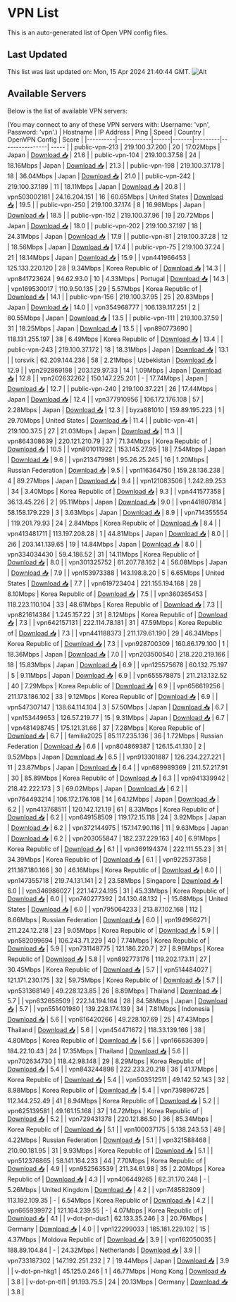 # VPN List

This is an auto-generated list of Open VPN config files.

## Last Updated

This list was last updated on: Mon, 15 Apr 2024 21:40:44 GMT.
![Alt](https://repobeats.axiom.co/api/embed/186b98318ef1479477931607c1ad7d823f12451f.svg "Repobeats analytics image")

## Available Servers

Below is the list of available VPN servers:

(You may connect to any of these VPN servers with: Username: 'vpn', Password: 'vpn'.)
| Hostname | IP Address | Ping | Speed | Country | OpenVPN Config | Score |
|----------|------------|------|-------|---------|----------------| ----- |
| public-vpn-213 | 219.100.37.200 | 20 | 17.02Mbps | Japan | [Download 📥](./configs/server_0_JP.ovpn) | 21.6 |
| public-vpn-104 | 219.100.37.58 | 24 | 18.16Mbps | Japan | [Download 📥](./configs/server_1_JP.ovpn) | 21.3 |
| public-vpn-198 | 219.100.37.178 | 18 | 36.04Mbps | Japan | [Download 📥](./configs/server_2_JP.ovpn) | 21.0 |
| public-vpn-242 | 219.100.37.189 | 11 | 18.11Mbps | Japan | [Download 📥](./configs/server_3_JP.ovpn) | 20.8 |
| vpn503002181 | 24.16.204.151 | 16 | 60.65Mbps | United States | [Download 📥](./configs/server_4_US.ovpn) | 19.5 |
| public-vpn-250 | 219.100.37.174 | 8 | 16.98Mbps | Japan | [Download 📥](./configs/server_5_JP.ovpn) | 18.5 |
| public-vpn-152 | 219.100.37.96 | 19 | 20.72Mbps | Japan | [Download 📥](./configs/server_6_JP.ovpn) | 18.0 |
| public-vpn-202 | 219.100.37.197 | 18 | 24.31Mbps | Japan | [Download 📥](./configs/server_7_JP.ovpn) | 17.9 |
| public-vpn-81 | 219.100.37.28 | 12 | 18.56Mbps | Japan | [Download 📥](./configs/server_8_JP.ovpn) | 17.4 |
| public-vpn-75 | 219.100.37.24 | 21 | 18.14Mbps | Japan | [Download 📥](./configs/server_9_JP.ovpn) | 15.9 |
| vpn441966453 | 125.133.220.120 | 28 | 9.34Mbps | Korea Republic of | [Download 📥](./configs/server_10_KR.ovpn) | 14.3 |
| vpn841723624 | 94.62.93.0 | 10 | 4.33Mbps | Portugal | [Download 📥](./configs/server_11_PT.ovpn) | 14.3 |
| vpn169530017 | 110.9.50.135 | 29 | 5.57Mbps | Korea Republic of | [Download 📥](./configs/server_12_KR.ovpn) | 14.1 |
| public-vpn-156 | 219.100.37.95 | 25 | 20.83Mbps | Japan | [Download 📥](./configs/server_13_JP.ovpn) | 14.0 |
| vpn354968777 | 106.139.117.251 | 2 | 80.55Mbps | Japan | [Download 📥](./configs/server_14_JP.ovpn) | 13.5 |
| public-vpn-111 | 219.100.37.59 | 31 | 18.25Mbps | Japan | [Download 📥](./configs/server_15_JP.ovpn) | 13.5 |
| vpn890773690 | 118.131.255.197 | 38 | 6.49Mbps | Korea Republic of | [Download 📥](./configs/server_16_KR.ovpn) | 13.4 |
| public-vpn-243 | 219.100.37.172 | 18 | 18.31Mbps | Japan | [Download 📥](./configs/server_17_JP.ovpn) | 13.1 |
| torsvik | 62.209.144.236 | 58 | 2.21Mbps | Uzbekistan | [Download 📥](./configs/server_18_UZ.ovpn) | 12.9 |
| vpn292869198 | 203.129.97.33 | 14 | 1.09Mbps | Japan | [Download 📥](./configs/server_19_JP.ovpn) | 12.8 |
| vpn202632262 | 150.147.225.201 | - | 17.74Mbps | Japan | [Download 📥](./configs/server_20_JP.ovpn) | 12.7 |
| public-vpn-240 | 219.100.37.221 | 26 | 17.44Mbps | Japan | [Download 📥](./configs/server_21_JP.ovpn) | 12.4 |
| vpn377910956 | 106.172.176.108 | 57 | 2.28Mbps | Japan | [Download 📥](./configs/server_22_JP.ovpn) | 12.3 |
| byza881010 | 159.89.195.223 | 1 | 29.70Mbps | United States | [Download 📥](./configs/server_23_US.ovpn) | 11.4 |
| public-vpn-41 | 219.100.37.5 | 27 | 21.03Mbps | Japan | [Download 📥](./configs/server_24_JP.ovpn) | 11.3 |
| vpn864308639 | 220.121.210.79 | 37 | 71.34Mbps | Korea Republic of | [Download 📥](./configs/server_25_KR.ovpn) | 10.5 |
| vpn801011922 | 153.145.27.95 | 18 | 7.54Mbps | Japan | [Download 📥](./configs/server_26_JP.ovpn) | 9.6 |
| vpn213479981 | 95.26.25.245 | 16 | 1.20Mbps | Russian Federation | [Download 📥](./configs/server_27_RU.ovpn) | 9.5 |
| vpn116364750 | 159.28.136.238 | 4 | 89.27Mbps | Japan | [Download 📥](./configs/server_28_JP.ovpn) | 9.4 |
| vpn121083506 | 1.242.89.253 | 34 | 3.40Mbps | Korea Republic of | [Download 📥](./configs/server_29_KR.ovpn) | 9.3 |
| vpn441577358 | 36.13.45.226 | 2 | 95.11Mbps | Japan | [Download 📥](./configs/server_30_JP.ovpn) | 9.0 |
| vpn441807814 | 58.158.179.229 | 3 | 3.63Mbps | Japan | [Download 📥](./configs/server_31_JP.ovpn) | 8.9 |
| vpn714355554 | 119.201.79.93 | 24 | 2.84Mbps | Korea Republic of | [Download 📥](./configs/server_32_KR.ovpn) | 8.4 |
| vpn413481711 | 113.197.208.28 | 1 | 44.81Mbps | Japan | [Download 📥](./configs/server_33_JP.ovpn) | 8.0 |
| 2i6 | 203.141.139.65 | 19 | 14.84Mbps | Japan | [Download 📥](./configs/server_34_JP.ovpn) | 8.0 |
| vpn334034430 | 59.4.186.52 | 31 | 14.11Mbps | Korea Republic of | [Download 📥](./configs/server_35_KR.ovpn) | 8.0 |
| vpn301325752 | 61.207.78.162 | 4 | 56.08Mbps | Japan | [Download 📥](./configs/server_36_JP.ovpn) | 7.9 |
| vpn153973388 | 143.198.8.20 | 5 | 6.65Mbps | United States | [Download 📥](./configs/server_37_US.ovpn) | 7.7 |
| vpn619723404 | 221.155.194.168 | 28 | 8.10Mbps | Korea Republic of | [Download 📥](./configs/server_38_KR.ovpn) | 7.5 |
| vpn360365453 | 118.223.110.104 | 33 | 48.61Mbps | Korea Republic of | [Download 📥](./configs/server_39_KR.ovpn) | 7.3 |
| vpn821614384 | 1.245.157.22 | 31 | 8.12Mbps | Korea Republic of | [Download 📥](./configs/server_40_KR.ovpn) | 7.3 |
| vpn642157131 | 222.114.78.181 | 31 | 47.59Mbps | Korea Republic of | [Download 📥](./configs/server_41_KR.ovpn) | 7.3 |
| vpn441188373 | 211.179.61.190 | 29 | 46.34Mbps | Korea Republic of | [Download 📥](./configs/server_42_KR.ovpn) | 7.3 |
| vpn928700309 | 160.86.179.100 | 1 | 18.36Mbps | Japan | [Download 📥](./configs/server_43_JP.ovpn) | 7.0 |
| vpn203500540 | 218.220.219.166 | 18 | 15.83Mbps | Japan | [Download 📥](./configs/server_44_JP.ovpn) | 6.9 |
| vpn125575678 | 60.132.75.197 | 5 | 9.11Mbps | Japan | [Download 📥](./configs/server_45_JP.ovpn) | 6.9 |
| vpn655578875 | 211.213.132.52 | 40 | 7.29Mbps | Korea Republic of | [Download 📥](./configs/server_46_KR.ovpn) | 6.9 |
| vpn656619256 | 211.173.186.102 | 33 | 9.12Mbps | Korea Republic of | [Download 📥](./configs/server_47_KR.ovpn) | 6.9 |
| vpn547307147 | 138.64.114.104 | 3 | 57.50Mbps | Japan | [Download 📥](./configs/server_48_JP.ovpn) | 6.7 |
| vpn153449653 | 126.57.219.77 | 15 | 9.31Mbps | Japan | [Download 📥](./configs/server_49_JP.ovpn) | 6.7 |
| vpn481498745 | 175.121.31.66 | 37 | 7.28Mbps | Korea Republic of | [Download 📥](./configs/server_50_KR.ovpn) | 6.7 |
| familia2025 | 85.117.235.136 | 36 | 1.72Mbps | Russian Federation | [Download 📥](./configs/server_51_RU.ovpn) | 6.6 |
| vpn804869387 | 126.15.41.130 | 2 | 9.52Mbps | Japan | [Download 📥](./configs/server_52_JP.ovpn) | 6.5 |
| vpn913301887 | 126.234.227.221 | 11 | 23.87Mbps | Japan | [Download 📥](./configs/server_53_JP.ovpn) | 6.4 |
| vpn689989369 | 211.57.217.91 | 30 | 85.89Mbps | Korea Republic of | [Download 📥](./configs/server_54_KR.ovpn) | 6.3 |
| vpn941339942 | 218.42.222.173 | 3 | 69.02Mbps | Japan | [Download 📥](./configs/server_55_JP.ovpn) | 6.2 |
| vpn764493214 | 106.172.176.108 | 14 | 64.12Mbps | Japan | [Download 📥](./configs/server_56_JP.ovpn) | 6.2 |
| vpn413768511 | 120.142.121.19 | 61 | 8.33Mbps | Korea Republic of | [Download 📥](./configs/server_57_KR.ovpn) | 6.2 |
| vpn649158509 | 119.172.15.118 | 24 | 3.92Mbps | Japan | [Download 📥](./configs/server_58_JP.ovpn) | 6.2 |
| vpn372144975 | 157.147.90.116 | 11 | 9.63Mbps | Japan | [Download 📥](./configs/server_59_JP.ovpn) | 6.2 |
| vpn203055847 | 182.237.229.163 | 40 | 6.91Mbps | Korea Republic of | [Download 📥](./configs/server_60_KR.ovpn) | 6.1 |
| vpn369194374 | 222.111.55.23 | 31 | 34.39Mbps | Korea Republic of | [Download 📥](./configs/server_61_KR.ovpn) | 6.1 |
| vpn922537358 | 211.187.180.166 | 30 | 46.16Mbps | Korea Republic of | [Download 📥](./configs/server_62_KR.ovpn) | 6.0 |
| vpn147355718 | 219.74.131.141 | 2 | 23.58Mbps | Singapore | [Download 📥](./configs/server_63_SG.ovpn) | 6.0 |
| vpn346986027 | 221.147.24.195 | 31 | 45.33Mbps | Korea Republic of | [Download 📥](./configs/server_64_KR.ovpn) | 6.0 |
| vpn740277392 | 24.130.48.132 | - | 15.68Mbps | United States | [Download 📥](./configs/server_65_US.ovpn) | 6.0 |
| vpn795064233 | 213.87.102.168 | 112 | 8.66Mbps | Russian Federation | [Download 📥](./configs/server_66_RU.ovpn) | 6.0 |
| vpn194966271 | 211.224.12.218 | 23 | 9.05Mbps | Korea Republic of | [Download 📥](./configs/server_67_KR.ovpn) | 5.9 |
| vpn582099694 | 106.243.71.229 | 40 | 7.74Mbps | Korea Republic of | [Download 📥](./configs/server_68_KR.ovpn) | 5.9 |
| vpn731148775 | 121.186.220.7 | 27 | 8.96Mbps | Korea Republic of | [Download 📥](./configs/server_69_KR.ovpn) | 5.8 |
| vpn892773176 | 119.202.173.11 | 27 | 30.45Mbps | Korea Republic of | [Download 📥](./configs/server_70_KR.ovpn) | 5.7 |
| vpn514484027 | 121.171.230.175 | 32 | 59.75Mbps | Korea Republic of | [Download 📥](./configs/server_71_KR.ovpn) | 5.7 |
| vpn531368149 | 49.228.123.85 | 26 | 8.89Mbps | Thailand | [Download 📥](./configs/server_72_TH.ovpn) | 5.7 |
| vpn632658509 | 222.14.194.164 | 28 | 84.58Mbps | Japan | [Download 📥](./configs/server_73_JP.ovpn) | 5.7 |
| vpn551401980 | 139.228.174.139 | 34 | 7.81Mbps | Indonesia | [Download 📥](./configs/server_74_ID.ovpn) | 5.6 |
| vpn616420266 | 49.228.107.69 | 25 | 47.43Mbps | Thailand | [Download 📥](./configs/server_75_TH.ovpn) | 5.6 |
| vpn454471672 | 118.33.139.166 | 38 | 4.80Mbps | Korea Republic of | [Download 📥](./configs/server_76_KR.ovpn) | 5.6 |
| vpn166636399 | 184.22.10.43 | 24 | 17.35Mbps | Thailand | [Download 📥](./configs/server_77_TH.ovpn) | 5.6 |
| vpn702634730 | 118.42.98.148 | 29 | 8.29Mbps | Korea Republic of | [Download 📥](./configs/server_78_KR.ovpn) | 5.4 |
| vpn843244898 | 222.233.20.218 | 36 | 41.17Mbps | Korea Republic of | [Download 📥](./configs/server_79_KR.ovpn) | 5.4 |
| vpn503512511 | 49.142.52.143 | 32 | 8.98Mbps | Korea Republic of | [Download 📥](./configs/server_80_KR.ovpn) | 5.4 |
| vpn739896725 | 112.144.252.49 | 41 | 8.94Mbps | Korea Republic of | [Download 📥](./configs/server_81_KR.ovpn) | 5.2 |
| vpn625139581 | 49.161.15.168 | 37 | 14.72Mbps | Korea Republic of | [Download 📥](./configs/server_82_KR.ovpn) | 5.2 |
| vpn729431378 | 220.121.86.50 | 36 | 85.34Mbps | Korea Republic of | [Download 📥](./configs/server_83_KR.ovpn) | 5.1 |
| vpn100037175 | 5.138.243.53 | 48 | 4.22Mbps | Russian Federation | [Download 📥](./configs/server_84_RU.ovpn) | 5.1 |
| vpn321588468 | 210.90.181.95 | 31 | 9.93Mbps | Korea Republic of | [Download 📥](./configs/server_85_KR.ovpn) | 5.1 |
| vpn512376865 | 58.141.164.233 | 44 | 7.70Mbps | Korea Republic of | [Download 📥](./configs/server_86_KR.ovpn) | 4.9 |
| vpn952563539 | 211.34.61.98 | 35 | 2.20Mbps | Korea Republic of | [Download 📥](./configs/server_87_KR.ovpn) | 4.3 |
| vpn406449265 | 82.31.170.248 | - | 5.26Mbps | United Kingdom | [Download 📥](./configs/server_88_GB.ovpn) | 4.2 |
| vpn748582809 | 113.192.109.35 | - | 6.54Mbps | Korea Republic of | [Download 📥](./configs/server_89_KR.ovpn) | 4.2 |
| vpn665939972 | 121.164.239.55 | - | 4.07Mbps | Korea Republic of | [Download 📥](./configs/server_90_KR.ovpn) | 4.1 |
| v-dot-pn-dus1 | 62.133.35.246 | 3 | 20.76Mbps | Germany | [Download 📥](./configs/server_91_DE.ovpn) | 4.0 |
| vpn122299033 | 185.181.229.102 | 15 | 4.37Mbps | Moldova Republic of | [Download 📥](./configs/server_92_MD.ovpn) | 3.9 |
| vpn162050035 | 188.89.104.84 | - | 24.32Mbps | Netherlands | [Download 📥](./configs/server_93_NL.ovpn) | 3.9 |
| vpn733187302 | 147.192.251.232 | 7 | 19.44Mbps | Japan | [Download 📥](./configs/server_94_JP.ovpn) | 3.9 |
| v-dot-pn-hkg1 | 45.125.0.246 | 1 | 46.77Mbps | Hong Kong | [Download 📥](./configs/server_95_HK.ovpn) | 3.8 |
| v-dot-pn-tll1 | 91.193.75.5 | 24 | 20.13Mbps | Germany | [Download 📥](./configs/server_96_DE.ovpn) | 3.8 |
